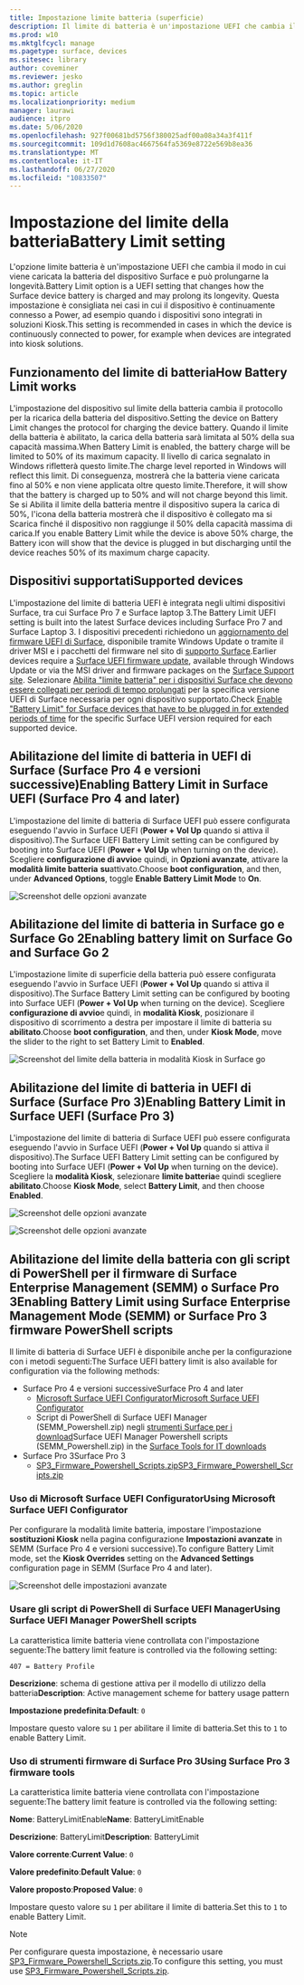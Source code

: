```yaml
---
title: Impostazione limite batteria (superficie)
description: Il limite di batteria è un'impostazione UEFI che cambia il modo in cui viene caricata la batteria del dispositivo Surface e può prolungarne la longevità.
ms.prod: w10
ms.mktglfcycl: manage
ms.pagetype: surface, devices
ms.sitesec: library
author: coveminer
ms.reviewer: jesko
ms.author: greglin
ms.topic: article
ms.localizationpriority: medium
manager: laurawi
audience: itpro
ms.date: 5/06/2020
ms.openlocfilehash: 927f00681bd5756f380025adf00a08a34a3f411f
ms.sourcegitcommit: 109d1d7608ac4667564fa5369e8722e569b8ea36
ms.translationtype: MT
ms.contentlocale: it-IT
ms.lasthandoff: 06/27/2020
ms.locfileid: "10833507"
---
```

# <span data-ttu-id="2442d-103">Impostazione del limite della batteria</span><span class="sxs-lookup"><span data-stu-id="2442d-103">Battery Limit setting</span></span>

<span data-ttu-id="2442d-104">L'opzione limite batteria è un'impostazione UEFI che cambia il modo in cui viene caricata la batteria del dispositivo Surface e può prolungarne la longevità.</span><span class="sxs-lookup"><span data-stu-id="2442d-104">Battery Limit option is a UEFI setting that changes how the Surface device battery is charged and may prolong its longevity.</span></span> <span data-ttu-id="2442d-105">Questa impostazione è consigliata nei casi in cui il dispositivo è continuamente connesso a Power, ad esempio quando i dispositivi sono integrati in soluzioni Kiosk.</span><span class="sxs-lookup"><span data-stu-id="2442d-105">This setting is recommended in  cases  in which the device is continuously connected to power, for example when devices are integrated into kiosk solutions.</span></span>  

## <span data-ttu-id="2442d-106">Funzionamento del limite di batteria</span><span class="sxs-lookup"><span data-stu-id="2442d-106">How Battery Limit works</span></span>

<span data-ttu-id="2442d-107">L'impostazione del dispositivo sul limite della batteria cambia il protocollo per la ricarica della batteria del dispositivo.</span><span class="sxs-lookup"><span data-stu-id="2442d-107">Setting the device on Battery Limit changes the protocol for charging the device battery.</span></span> <span data-ttu-id="2442d-108">Quando il limite della batteria è abilitato, la carica della batteria sarà limitata al 50% della sua capacità massima.</span><span class="sxs-lookup"><span data-stu-id="2442d-108">When Battery Limit is enabled, the battery charge will be limited to 50% of its maximum capacity.</span></span> <span data-ttu-id="2442d-109">Il livello di carica segnalato in Windows rifletterà questo limite.</span><span class="sxs-lookup"><span data-stu-id="2442d-109">The charge level reported in Windows will reflect this limit.</span></span> <span data-ttu-id="2442d-110">Di conseguenza, mostrerà che la batteria viene caricata fino al 50% e non viene applicata oltre questo limite.</span><span class="sxs-lookup"><span data-stu-id="2442d-110">Therefore, it will show that the battery is charged up to 50% and will not charge beyond  this limit.</span></span> <span data-ttu-id="2442d-111">Se si Abilita il limite della batteria mentre il dispositivo supera la carica di 50%, l'icona della batteria mostrerà che il dispositivo è collegato ma si Scarica finché il dispositivo non raggiunge il 50% della capacità massima di carica.</span><span class="sxs-lookup"><span data-stu-id="2442d-111">If you enable Battery Limit while the device is above 50% charge, the Battery icon will show that the device is plugged in but discharging until the device reaches 50% of its maximum charge capacity.</span></span>  

## <span data-ttu-id="2442d-112">Dispositivi supportati</span><span class="sxs-lookup"><span data-stu-id="2442d-112">Supported devices</span></span>
<span data-ttu-id="2442d-113">L'impostazione del limite di batteria UEFI è integrata negli ultimi dispositivi Surface, tra cui Surface Pro 7 e Surface laptop 3.</span><span class="sxs-lookup"><span data-stu-id="2442d-113">The Battery Limit UEFI setting is built into the latest Surface devices including Surface Pro 7 and Surface Laptop 3.</span></span> <span data-ttu-id="2442d-114">I dispositivi precedenti richiedono un [aggiornamento del firmware UEFI di Surface](manage-surface-driver-and-firmware-updates.md), disponibile tramite Windows Update o tramite il driver MSI e i pacchetti del firmware nel sito di [supporto Surface](https://support.microsoft.com/help/4023482/surface-download-drivers-and-firmware-for-surface).</span><span class="sxs-lookup"><span data-stu-id="2442d-114">Earlier devices require a [Surface UEFI firmware update](manage-surface-driver-and-firmware-updates.md), available through Windows Update or via the MSI driver and firmware packages on the [Surface Support site](https://support.microsoft.com/help/4023482/surface-download-drivers-and-firmware-for-surface).</span></span> <span data-ttu-id="2442d-115">Selezionare [Abilita "limite batteria" per i dispositivi Surface che devono essere collegati per periodi di tempo prolungati](https://support.microsoft.com/help/4464941) per la specifica versione UEFI di Surface necessaria per ogni dispositivo supportato.</span><span class="sxs-lookup"><span data-stu-id="2442d-115">Check [Enable "Battery Limit" for Surface devices that have to be plugged in for extended periods of time](https://support.microsoft.com/help/4464941) for the specific Surface UEFI version required for each supported device.</span></span> 

## <span data-ttu-id="2442d-116">Abilitazione del limite di batteria in UEFI di Surface (Surface Pro 4 e versioni successive)</span><span class="sxs-lookup"><span data-stu-id="2442d-116">Enabling Battery Limit in Surface UEFI (Surface Pro 4 and later)</span></span>

<span data-ttu-id="2442d-117">L'impostazione del limite di batteria di Surface UEFI può essere configurata eseguendo l'avvio in Surface UEFI (**Power + Vol Up** quando si attiva il dispositivo).</span><span class="sxs-lookup"><span data-stu-id="2442d-117">The Surface UEFI Battery Limit setting can be configured by booting into Surface UEFI (**Power + Vol Up** when turning on the device).</span></span> <span data-ttu-id="2442d-118">Scegliere **configurazione di avvio**e quindi, in **Opzioni avanzate**, attivare la **modalità limite batteria** **su**attivato.</span><span class="sxs-lookup"><span data-stu-id="2442d-118">Choose **boot configuration**, and then, under **Advanced Options**, toggle **Enable Battery Limit Mode** to **On**.</span></span>  

![Screenshot delle opzioni avanzate](images/enable-bl.png) 

## <span data-ttu-id="2442d-120">Abilitazione del limite di batteria in Surface go e Surface Go 2</span><span class="sxs-lookup"><span data-stu-id="2442d-120">Enabling battery limit on Surface Go and Surface Go 2</span></span>
<span data-ttu-id="2442d-121">L'impostazione limite di superficie della batteria può essere configurata eseguendo l'avvio in Surface UEFI (**Power + Vol Up** quando si attiva il dispositivo).</span><span class="sxs-lookup"><span data-stu-id="2442d-121">The Surface Battery Limit setting can be configured by booting into Surface UEFI (**Power + Vol Up** when turning on the device).</span></span> <span data-ttu-id="2442d-122">Scegliere **configurazione di avvio**e quindi, in **modalità Kiosk**, posizionare il dispositivo di scorrimento a destra per impostare il limite di batteria su **abilitato**.</span><span class="sxs-lookup"><span data-stu-id="2442d-122">Choose **boot configuration**, and then, under **Kiosk Mode**, move the slider to the right to set Battery Limit to **Enabled**.</span></span>  

![Screenshot del limite della batteria in modalità Kiosk in Surface go](images/go-batterylimit.png) 

## <span data-ttu-id="2442d-124">Abilitazione del limite di batteria in UEFI di Surface (Surface Pro 3)</span><span class="sxs-lookup"><span data-stu-id="2442d-124">Enabling Battery Limit in Surface UEFI (Surface Pro 3)</span></span>

<span data-ttu-id="2442d-125">L'impostazione del limite di batteria di Surface UEFI può essere configurata eseguendo l'avvio in Surface UEFI (**Power + Vol Up** quando si attiva il dispositivo).</span><span class="sxs-lookup"><span data-stu-id="2442d-125">The Surface UEFI Battery Limit setting can be configured by booting into Surface UEFI (**Power + Vol Up** when turning on the device).</span></span> <span data-ttu-id="2442d-126">Scegliere la **modalità Kiosk**, selezionare **limite batteria**e quindi scegliere **abilitato**.</span><span class="sxs-lookup"><span data-stu-id="2442d-126">Choose **Kiosk Mode**, select **Battery Limit**, and then choose **Enabled**.</span></span>

![Screenshot delle opzioni avanzate](images/enable-bl-sp3.png) 

![Screenshot delle opzioni avanzate](images/enable-bl-sp3-2.png) 

## <span data-ttu-id="2442d-129">Abilitazione del limite della batteria con gli script di PowerShell per il firmware di Surface Enterprise Management (SEMM) o Surface Pro 3</span><span class="sxs-lookup"><span data-stu-id="2442d-129">Enabling Battery Limit using Surface Enterprise Management Mode (SEMM) or Surface Pro 3 firmware PowerShell scripts</span></span>

<span data-ttu-id="2442d-130">Il limite di batteria di Surface UEFI è disponibile anche per la configurazione con i metodi seguenti:</span><span class="sxs-lookup"><span data-stu-id="2442d-130">The Surface UEFI battery limit is also available for configuration via the following methods:</span></span>

- <span data-ttu-id="2442d-131">Surface Pro 4 e versioni successive</span><span class="sxs-lookup"><span data-stu-id="2442d-131">Surface Pro 4 and later</span></span> 
    - [<span data-ttu-id="2442d-132">Microsoft Surface UEFI Configurator</span><span class="sxs-lookup"><span data-stu-id="2442d-132">Microsoft Surface UEFI Configurator</span></span>](https://docs.microsoft.com/surface/surface-enterprise-management-mode)  
    - <span data-ttu-id="2442d-133">Script di PowerShell di Surface UEFI Manager (SEMM_Powershell.zip) negli [strumenti Surface per i download](https://www.microsoft.com/download/details.aspx?id=46703)</span><span class="sxs-lookup"><span data-stu-id="2442d-133">Surface UEFI Manager Powershell scripts (SEMM_Powershell.zip) in the [Surface Tools for IT downloads](https://www.microsoft.com/download/details.aspx?id=46703)</span></span>
- <span data-ttu-id="2442d-134">Surface Pro 3</span><span class="sxs-lookup"><span data-stu-id="2442d-134">Surface Pro 3</span></span> 
    - [<span data-ttu-id="2442d-135">SP3_Firmware_Powershell_Scripts.zip</span><span class="sxs-lookup"><span data-stu-id="2442d-135">SP3_Firmware_Powershell_Scripts.zip</span></span>](https://www.microsoft.com/download/details.aspx?id=46703)

### <span data-ttu-id="2442d-136">Uso di Microsoft Surface UEFI Configurator</span><span class="sxs-lookup"><span data-stu-id="2442d-136">Using Microsoft Surface UEFI Configurator</span></span>

<span data-ttu-id="2442d-137">Per configurare la modalità limite batteria, impostare l'impostazione **sostituzioni Kiosk** nella pagina configurazione **Impostazioni avanzate** in SEMM (Surface Pro 4 e versioni successive).</span><span class="sxs-lookup"><span data-stu-id="2442d-137">To configure Battery Limit mode, set the **Kiosk Overrides** setting on the **Advanced Settings** configuration page in SEMM (Surface Pro 4 and later).</span></span>

![Screenshot delle impostazioni avanzate](images/semm-bl.png)

### <span data-ttu-id="2442d-139">Usare gli script di PowerShell di Surface UEFI Manager</span><span class="sxs-lookup"><span data-stu-id="2442d-139">Using Surface UEFI Manager PowerShell scripts</span></span>

<span data-ttu-id="2442d-140">La caratteristica limite batteria viene controllata con l'impostazione seguente:</span><span class="sxs-lookup"><span data-stu-id="2442d-140">The battery limit feature is controlled via the following setting:</span></span>  

`407 = Battery Profile`

<span data-ttu-id="2442d-141">**Descrizione**: schema di gestione attiva per il modello di utilizzo della batteria</span><span class="sxs-lookup"><span data-stu-id="2442d-141">**Description**:  Active management scheme for battery usage pattern</span></span>

<span data-ttu-id="2442d-142">**Impostazione predefinita**:</span><span class="sxs-lookup"><span data-stu-id="2442d-142">**Default**:</span></span>  `0` 

<span data-ttu-id="2442d-143">Impostare questo valore su `1` per abilitare il limite di batteria.</span><span class="sxs-lookup"><span data-stu-id="2442d-143">Set this to `1` to enable Battery Limit.</span></span>

### <span data-ttu-id="2442d-144">Uso di strumenti firmware di Surface Pro 3</span><span class="sxs-lookup"><span data-stu-id="2442d-144">Using Surface Pro 3 firmware tools</span></span>

<span data-ttu-id="2442d-145">La caratteristica limite batteria viene controllata con l'impostazione seguente:</span><span class="sxs-lookup"><span data-stu-id="2442d-145">The battery limit feature is controlled via the following setting:</span></span>  

<span data-ttu-id="2442d-146">**Nome**: BatteryLimitEnable</span><span class="sxs-lookup"><span data-stu-id="2442d-146">**Name**: BatteryLimitEnable</span></span>

<span data-ttu-id="2442d-147">**Descrizione**: BatteryLimit</span><span class="sxs-lookup"><span data-stu-id="2442d-147">**Description**:  BatteryLimit</span></span>

<span data-ttu-id="2442d-148">**Valore corrente**:</span><span class="sxs-lookup"><span data-stu-id="2442d-148">**Current Value**:</span></span>  `0` 

<span data-ttu-id="2442d-149">**Valore predefinito**:</span><span class="sxs-lookup"><span data-stu-id="2442d-149">**Default Value**:</span></span> `0`

<span data-ttu-id="2442d-150">**Valore proposto**:</span><span class="sxs-lookup"><span data-stu-id="2442d-150">**Proposed Value**:</span></span> `0` 

<span data-ttu-id="2442d-151">Impostare questo valore su `1` per abilitare il limite di batteria.</span><span class="sxs-lookup"><span data-stu-id="2442d-151">Set this to `1` to enable Battery Limit.</span></span>

>[!NOTE]
><span data-ttu-id="2442d-152">Per configurare questa impostazione, è necessario usare [SP3_Firmware_Powershell_Scripts.zip](https://www.microsoft.com/download/details.aspx?id=46703).</span><span class="sxs-lookup"><span data-stu-id="2442d-152">To configure this setting, you must use [SP3_Firmware_Powershell_Scripts.zip](https://www.microsoft.com/download/details.aspx?id=46703).</span></span> 

